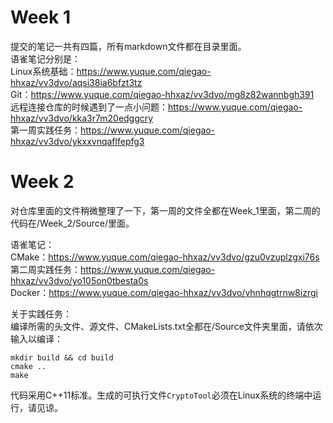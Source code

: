 # Week 1  

  提交的笔记一共有四篇，所有markdown文件都在目录里面。  
  语雀笔记分别是：     
  Linux系统基础：https://www.yuque.com/qiegao-hhxaz/vv3dvo/aqsi38ia6bfzt3tz     
  Git：https://www.yuque.com/qiegao-hhxaz/vv3dvo/mg8z82wannbgh391      
  远程连接仓库的时候遇到了一点小问题：https://www.yuque.com/qiegao-hhxaz/vv3dvo/kka3r7m20edggcry       
  第一周实践任务：https://www.yuque.com/qiegao-hhxaz/vv3dvo/ykxxvnqaflfepfg3      


# Week 2  
  对仓库里面的文件稍微整理了一下，第一周的文件全都在Week_1里面，第二周的代码在/Week_2/Source/里面。 

  
  语雀笔记：    
  CMake：https://www.yuque.com/qiegao-hhxaz/vv3dvo/gzu0vzuplzgxi76s     
  第二周实践任务：https://www.yuque.com/qiegao-hhxaz/vv3dvo/yo105on0tbesta0s   
  Docker：https://www.yuque.com/qiegao-hhxaz/vv3dvo/vhnhqgtrnw8izrgi     

  
  关于实践任务：        
  编译所需的头文件、源文件、CMakeLists.txt全都在/Source文件夹里面，请依次输入以编译：
```
mkdir build && cd build
cmake ..
make
```
代码采用C++11标准。生成的可执行文件`CryptoTool`必须在Linux系统的终端中运行，请见谅。


